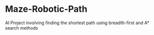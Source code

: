 # Maze-Robotic-Path
AI Project involving finding the shortest path using breadth-first and A* search methods
